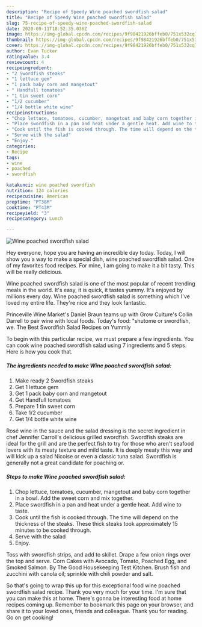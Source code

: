 ```yaml
---
description: "Recipe of Speedy Wine poached swordfish salad"
title: "Recipe of Speedy Wine poached swordfish salad"
slug: 75-recipe-of-speedy-wine-poached-swordfish-salad
date: 2020-09-11T18:52:35.036Z
image: https://img-global.cpcdn.com/recipes/9f98421926bffeb0/751x532cq70/wine-poached-swordfish-salad-recipe-main-photo.jpg
thumbnail: https://img-global.cpcdn.com/recipes/9f98421926bffeb0/751x532cq70/wine-poached-swordfish-salad-recipe-main-photo.jpg
cover: https://img-global.cpcdn.com/recipes/9f98421926bffeb0/751x532cq70/wine-poached-swordfish-salad-recipe-main-photo.jpg
author: Evan Tucker
ratingvalue: 3.4
reviewcount: 4
recipeingredient:
- "2 Swordfish steaks"
- "1 lettuce gem"
- "1 pack baby corn and mangetout"
- " Handfull tomatoes"
- "1 tin sweet corn"
- "1/2 cucumber"
- "1/4 bottle white wine"
recipeinstructions:
- "Chop lettuce, tomatoes, cucumber, mangetout and baby corn together in a bowl. Add the sweet corn and mix together."
- "Place swordfish in a pan and heat under a gentle heat. Add wine to taste."
- "Cook until the fish is cooked through. The time will depend on the thickness of the steaks. These thick steaks took approximately 15 minutes to be cooked through."
- "Serve with the salad"
- "Enjoy."
categories:
- Recipe
tags:
- wine
- poached
- swordfish

katakunci: wine poached swordfish 
nutrition: 124 calories
recipecuisine: American
preptime: "PT38M"
cooktime: "PT43M"
recipeyield: "3"
recipecategory: Lunch

---
```



![Wine poached swordfish salad](https://img-global.cpcdn.com/recipes/9f98421926bffeb0/751x532cq70/wine-poached-swordfish-salad-recipe-main-photo.jpg)

Hey everyone, hope you are having an incredible day today. Today, I will show you a way to make a special dish, wine poached swordfish salad. One of my favorites food recipes. For mine, I am going to make it a bit tasty. This will be really delicious.

Wine poached swordfish salad is one of the most popular of recent trending meals in the world. It's easy, it is quick, it tastes yummy. It's enjoyed by millions every day. Wine poached swordfish salad is something which I've loved my entire life. They're nice and they look fantastic.

Princeville Wine Market&#39;s Daniel Braun teams up with Grow Culture&#39;s Collin Darrell to pair wine with local foods. Today&#39;s food: &#34;shutome or swordfish, we. The Best Swordfish Salad Recipes on Yummly


To begin with this particular recipe, we must prepare a few ingredients. You can cook wine poached swordfish salad using 7 ingredients and 5 steps. Here is how you cook that.

<!--inarticleads1-->

##### The ingredients needed to make Wine poached swordfish salad:

1. Make ready 2 Swordfish steaks
1. Get 1 lettuce gem
1. Get 1 pack baby corn and mangetout
1. Get  Handfull tomatoes
1. Prepare 1 tin sweet corn
1. Take 1/2 cucumber
1. Get 1/4 bottle white wine


Rosé wine in the sauce and the salad dressing is the secret ingredient in chef Jennifer Carroll&#39;s delicious grilled swordfish. Swordfish steaks are ideal for the grill and are the perfect fish to try for those who aren&#39;t seafood lovers with its meaty texture and mild taste. It is deeply meaty this way and will kick up a salad Nicoise or even a classic tuna salad. Swordfish is generally not a great candidate for poaching or. 

<!--inarticleads2-->

##### Steps to make Wine poached swordfish salad:

1. Chop lettuce, tomatoes, cucumber, mangetout and baby corn together in a bowl. Add the sweet corn and mix together.
1. Place swordfish in a pan and heat under a gentle heat. Add wine to taste.
1. Cook until the fish is cooked through. The time will depend on the thickness of the steaks. These thick steaks took approximately 15 minutes to be cooked through.
1. Serve with the salad
1. Enjoy.


Toss with swordfish strips, and add to skillet. Drape a few onion rings over the top and serve. Corn Cakes with Avocado, Tomato, Poached Egg, and Smoked Salmon. By The Good Housekeeping Test Kitchen. Brush fish and zucchini with canola oil; sprinkle with chili powder and salt. 

So that's going to wrap this up for this exceptional food wine poached swordfish salad recipe. Thank you very much for your time. I'm sure that you can make this at home. There's gonna be interesting food at home recipes coming up. Remember to bookmark this page on your browser, and share it to your loved ones, friends and colleague. Thank you for reading. Go on get cooking!
